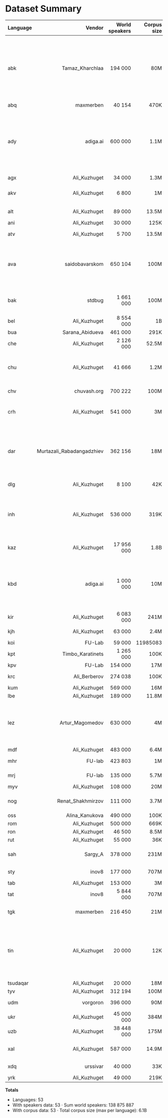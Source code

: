 # Dataset Summary

| Language | Vendor | World speakers | Corpus size | Special letters |
|---|---:|---:|---:|---|
| abk | Tamaz_Kharchlaa | 194 000 | 80M | Ҵ, Ӷ, Қ, Ҟ, Ҳ, ДӘ, ЖЬ, ЖӘ, Ә, Ӡ, ӠӘ, Ԥ, Ҭ, Џ, ЏЬ, Ҷ, Ҽ, Ҿ, Ҩ |
| abq | maxmerben | 40 154 | 470K | Ӏ |
| ady | adiga.ai | 600 000 | 1.1M | ГЪ, ЖЪ, ЖЬ, КЪ, КӀ, ЛЪ, ЛӀ, ПӀ, ТӀ, ХЪ, ХЬ, ЦӀ, ЧӀ, ШЪ, ШӀ |
| agx | Ali_Kuzhuget | 34 000 | 1.3M | Ӏ |
| akv | Ali_Kuzhuget | 6 800 | 1M | Аᵸ, Еᵸ, Иᵸ, Оᵸ, Уᵸ, Ӏ |
| alt | Ali_Kuzhuget | 89 000 | 13.5M | Ј, Ҥ, Ӧ, Ӱ |
| ani | Ali_Kuzhuget | 30 000 | 125K | Ӏ |
| atv | Ali_Kuzhuget | 5 700 | 13.5M | Ј, Ҥ, Ӧ, Ӱ |
| ava | saidobavarskom | 650 104 | 100M | ГЪ, ГЬ, ГӀ, КЪ, КЬ, КӀ, ЛЪ, ЛӀ, ТӀ, ХЪ, ХЬ, ХӀ, ЦӀ, ЧӀ |
| bak | stdbug | 1 661 000 | 100M | Ө, Ү, Ң, Ҡ, Ғ, Ҫ, Ә, Ҙ, Һ, Ё |
| bel | Ali_Kuzhuget | 8 554 000 | 1B | І, Ў |
| bua | Sarana_Abidueva | 461 000 | 291K | Ө, Ү, Һ |
| che | Ali_Kuzhuget | 2 126 000 | 52.5M | Ӏ |
| chu | Ali_Kuzhuget | 41 666 | 1.2M | Ѣ, І, Ѳ, Ѵ, Ѡ, Ѭ, Ѱ, Ѯ, Ѫ, Ѧ, Ѥ |
| chv | chuvash.org | 700 222 | 100M | Ӑ, Ӗ, Ё, Ҫ, Ӳ |
| crh | Ali_Kuzhuget | 541 000 | 3M | ГЪ, КЪ, НЪ, ДЖ |
| dar | Murtazali_Rabadangadzhiev | 362 156 | 18M | ГӀ, ГЬ, ГЪ, КӀ, КЬ, КЪ, ПӀ, ТӀ, ХӀ, ХЪ, ХЬ, ЦӀ, ЧӀ |
| dlg | Ali_Kuzhuget | 8 100 | 42K | Ө, Ӈ, Ү, Һ |
| inh | Ali_Kuzhuget | 536 000 | 319K | АЬ, ГӀ, Ӏ, КЪ, КӀ, КХ, ПӀ, ТӀ, ХЬ, ХӀ, ЦӀ, ЧӀ, ЯЬ |
| kaz | Ali_Kuzhuget | 17 956 000 | 1.8B | Ә, І, Ө, Ү, Ұ, Ғ, Қ, Ң, Һ |
| kbd | adiga.ai | 1 000 000 | 10M | ГЪ, ЖЬ, КЪ, КӀ, ЛЪ, ЛӀ, ПӀ, ТӀ, ФӀ, ХЪ, ХЬ, ЦӀ, ЩӀ |
| kir | Ali_Kuzhuget | 6 083 000 | 241M | Ө, Ү, Ң |
| kjh | Ali_Kuzhuget | 63 000 | 2.4M | Ғ, І, Ң, Ӧ, Ӱ, Ӌ |
| koi | FU-Lab | 59 000 | 11985083 | Ӧ, І |
| kpt | Timbo_Karatinets | 1 265 000 | 100K | Ӏ |
| kpv | FU-Lab | 154 000 | 17M | Ӧ, І |
| krc | Ali_Berberov | 274 038 | 100K | Ғ, Җ, Ң, Қ |
| kum | Ali_Kuzhuget | 569 000 | 16M | — |
| lbe | Ali_Kuzhuget | 189 000 | 11.8M | Ӏ |
| lez | Artur_Magomedov | 630 000 | 4M | ЦӀ, УЬ, КЬ, КЪ, КӀ, Ё, ГЪ, ГЬ, ХЪ, ХЬ, ПӀ, ЧӀ, ТӀ |
| mdf | Ali_Kuzhuget | 483 000 | 6.4M | — |
| mhr | FU-lab | 423 803 | 1M | Ҥ, Ӧ, Ӱ, Ӓ, Ӹ |
| mrj | FU-lab | 135 000 | 5.7M | Ӧ, Ӱ, Ӓ, Ӹ |
| myv | Ali_Kuzhuget | 108 000 | 20M | — |
| nog | Renat_Shakhmirzov | 111 000 | 3.7M | АЬ, НЪ, ОЬ, УЬ |
| oss | Alina_Kanukova | 490 000 | 100K | Ӕ |
| rom | Ali_Kuzhuget | 500 000 | 669K | Ґ |
| ron | Ali_Kuzhuget | 46 500 | 8.5M | Ӂ |
| rut | Ali_Kuzhuget | 55 000 | 36K | Ӏ |
| sah | Sargy_A | 378 000 | 231M | Һ, Ө, Ҕ, Ү, ДЬ, Ҥ, НЬ |
| sty | inov8 | 177 000 | 707M | Ө, Ү, Ң, Ә, Җ, Һ |
| tab | Ali_Kuzhuget | 153 000 | 3M | Ӏ |
| tat | inov8 | 5 844 000 | 707M | Ө, Ү, Ң, Ә, Җ, Һ |
| tgk | maxmerben | 216 450 | 21M | Ғ, Ё, Ӣ, Қ, Ӯ, Ҳ, Ҷ |
| tin | Ali_Kuzhuget | 20 000 | 12K | А̄, Аᵸ, А̄ᵸ, Ӏ, Еᵸ, Е̄, Ӣ, Иᵸ, Ӣᵸ, О̄, Оᵸ, С̄, Ӯ, Уᵸ, Ӯᵸ |
| tsudaqar | Ali_Kuzhuget | 20 000 | 18M | Ӏ, Ӱ |
| tyv | Ali_Kuzhuget | 312 194 | 100M | Ө, Ү, Ң |
| udm | vorgoron | 396 000 | 90M | Ӧ, Ӟ, Ӝ, Ӥ, Ӵ |
| ukr | Ali_Kuzhuget | 45 000 000 | 384M | Ґ, Є, І, Ї |
| uzb | Ali_Kuzhuget | 38 448 000 | 175M | Ғ, Қ, Ў, Ҳ |
| xal | Ali_Kuzhuget | 587 000 | 14.9M | Ә, Һ, Җ, Ң, Ө, Ү |
| xdq | urssivar | 40 000 | 33K | Ғ, Ҡ, Ҳ, Ӏ |
| yrk | Ali_Kuzhuget | 49 000 | 219K | Ӆ, Ӈ, Ӭ |

**Totals**
- Languages: 53
- With speakers data: 53 · Sum world speakers: 138 875 887
- With corpus data: 53 · Total corpus size (max per language): 6.1B
